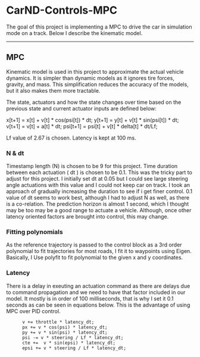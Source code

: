 # CarND-Controls-MPC

The goal of this project is implementing a MPC to drive the car in simulation mode on a track. Below I describe the kinematic model. 

---

## MPC 

Kinematic model is used in this project to approximate the actual vehicle dynamics. It is simpler than dynamic models as it ignores tire forces, gravity, and mass. This simplification reduces the accuracy of the models, but it also makes them more tractable.

The state, actuators and how the state changes over time based on the previous state and current actuator inputs are defined below: 

x[t+1] = x[t] + v[t] * cos(psi[t]) * dt;
y[t+1] = y[t] + v[t] * sin(psi[t]) * dt;
v[t+1] = v[t] + a[t] * dt;
psi[t+1] = psi[t] + v[t] * delta[t] * dt/Lf;

Lf value of 2.67 is chosen. Latency is kept at 100 ms.


### N & dt

Timestamp length (N)  is chosen to be 9 for this project. Time duration between each actuation ( dt ) is chosen to be 0.1. This was the tricky part to adjust for this project. I initially set dt at 0.05 but I could see large steering angle actuations with this value and I could not keep car on track. I took an approach of gradually increasing the duration to see if i get finer control. 0.1 value of dt seems to work best, although I had to adjust N as well, as there is a co-relation. The prediction horizon is almost 1 second, which I thought may be too may be a good range to actuate a vehicle. Although, once other latency oriented factors are brought into control, this may change. 

### Fitting polynomials

As the reference trajectory is passed to the control block as a 3rd order polynomial to fit trajectories for most roads, I fit it to waypoints using Eigen. Basically, I Use polyfit to fit  polynomial to the given x and y coordinates.


### Latency

There is a delay in exeuting an actuation command as there are delays due to command propagation and we need to have that factor included in our model. It mostly is in order of 100 milliseconds, that is why I set it 0.1 seconds as can be seen in equations below. 
This is the advantage of using MPC over PID control. 


          v += throttle * latency_dt;
          px += v * cos(psi) * latency_dt;
          py += v * sin(psi) * latency_dt;
          psi -= v * steering / Lf * latency_dt;
          cte +=  v * sin(epsi) * latency_dt;
          epsi += v * steering / Lf * latency_dt;
